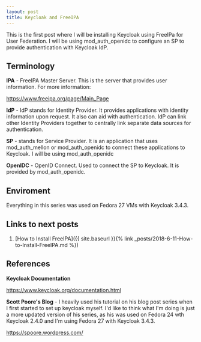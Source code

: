 ```yaml
---
layout: post
title: Keycloak and FreeIPA
---
```


This is the first post where I will be installing Keycloak using FreeIPa for User Federation. I will be using mod_auth_openidc to configure an SP to provide authentication with Keycloak IdP. 

## Terminology

**IPA** - FreeIPA Master Server. This is the server that provides user information. For more information:

<https://www.freeipa.org/page/Main_Page>

**IdP** - IdP stands for Identity Provider. It provides applications with identity information upon request. It also can aid with authentication. IdP can link other Identity Providers together to centrally link separate data sources for authentication. 

**SP** - stands for Service Provider. It is an application that uses mod_auth_mellon or mod_auth_openidc to connect these applications to Keycloak. I will be using mod_auth_openidc

**OpenIDC** - OpenID Connect. Used to connect the SP to Keycloak. It is provided by mod_auth_openidc. 

## Enviroment

Everything in this series was used on Fedora 27 VMs with Keycloak 3.4.3. 

## Links to next posts
1. [How to Install FreeIPA]({{ site.baseurl }}{% link _posts/2018-6-11-How-to-Install-FreeIPA.md %})

## References 

**Keycloak Documentation** 

<https://www.keycloak.org/documentation.html>

**Scott Poore's Blog** - I heavily used his tutorial on his blog post series when I first started to set up keycloak myself. I'd like to think what I'm doing is just a more updated version of his series, as his was used on Fedora 24 wth Keycloak 2.4.0 and I'm using Fedora 27 with Keycloak 3.4.3.

<https://spoore.wordpress.com/>

